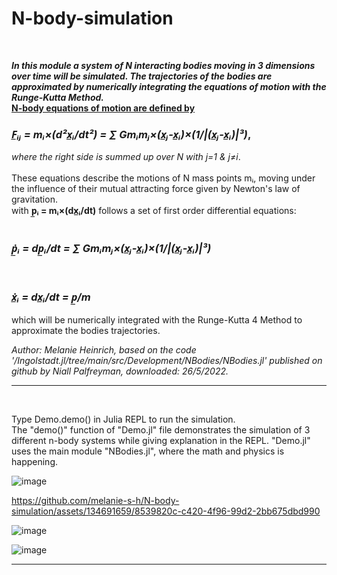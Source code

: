 # N-body-simulation
<br>

***In this module a system of N interacting bodies moving in 3 dimensions over time will be simulated. The trajectories of the bodies are approximated by numerically integrating the equations of motion with the Runge-Kutta Method.***
<br>
<ins>
**N-body equations of motion are defined by**
</ins>
<br>
###           *F̲ᵢⱼ = mᵢ×(d²x̲ᵢ/dt²) = ∑ Gmᵢmⱼ×(x̲ⱼ-x̲ᵢ)×(1/|(x̲ⱼ-x̲ᵢ)|³)*,<br>			
*where the right side is summed up over N with j=1 & j≠i*.	
<br>These equations describe the motions of N mass points mᵢ, 
moving under the influence of their mutual attracting force given by Newton's law of gravitation.	
with **p̲ᵢ = mᵢ×(dx̲ᵢ/dt)** follows a set of first order differential equations:				
<br>

###           *ṗ̲ᵢ = dp̲ᵢ/dt = ∑ Gmᵢmⱼ×(x̲ⱼ-x̲ᵢ)×(1/|(x̲ⱼ-x̲ᵢ)|³)*
<br>

###          *ẋ̲ᵢ = dx̲ᵢ/dt = p̲/m*

which will be numerically integrated with the Runge-Kutta 4 Method to approximate the bodies trajectories.
<br>

*Author: Melanie Heinrich, based on the code '/Ingolstadt.jl/tree/main/src/Development/NBodies/NBodies.jl' 
published on github by Niall Palfreyman, downloaded: 26/5/2022.* 


<hr>

<br>

Type Demo.demo() in Julia REPL to run the simulation.<br>
The "demo()" function of "Demo.jl" file demonstrates the simulation of 3 different n-body systems while giving explanation in the REPL.
"Demo.jl" uses the main module "NBodies.jl", where the math and physics is happening.
<br>


![image](https://github.com/melanie-s-h/N-body-simulation/assets/134691659/95a147fb-c79f-4f44-8561-297ffa232b24)





https://github.com/melanie-s-h/N-body-simulation/assets/134691659/8539820c-c420-4f96-99d2-2bb675dbd990


![image](https://github.com/melanie-s-h/N-body-simulation/assets/134691659/00935c8a-a8cc-4166-8871-24251f7c5ccb)

![image](https://github.com/melanie-s-h/N-body-simulation/assets/134691659/0679b63b-a9ba-4aae-96ce-cc5b42670b91)



<hr>

